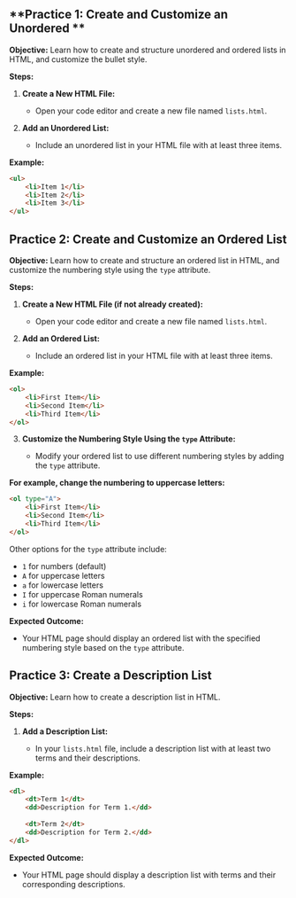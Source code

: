## **Practice 1: Create and Customize an Unordered **

**Objective:** Learn how to create and structure unordered and ordered lists in HTML, and customize the bullet style.

**Steps:**

1.  **Create a New HTML File:**
    
    -   Open your code editor and create a new file named `lists.html`.
2.  **Add an Unordered List:**
    
    -   Include an unordered list in your HTML file with at least three items.

**Example:**
```html
<ul>
    <li>Item 1</li>
    <li>Item 2</li>
    <li>Item 3</li>
</ul>
```

## **Practice 2: Create and Customize an Ordered List**

**Objective:** Learn how to create and structure an ordered list in HTML, and customize the numbering style using the `type` attribute.

**Steps:**

1.  **Create a New HTML File (if not already created):**
    
    -   Open your code editor and create a new file named `lists.html`.
2.  **Add an Ordered List:**
    
    -   Include an ordered list in your HTML file with at least three items.

**Example:**
```html
<ol>
    <li>First Item</li>
    <li>Second Item</li>
    <li>Third Item</li>
</ol>
```

        
3.  **Customize the Numbering Style Using the `type` Attribute:**
    
    -   Modify your ordered list to use different numbering styles by adding the `type` attribute.
        
**For example, change the numbering to uppercase letters:**
```html
<ol type="A">
    <li>First Item</li>
    <li>Second Item</li>
    <li>Third Item</li>
</ol>
```
Other options for the `type` attribute include:

-   `1` for numbers (default)
-   `A` for uppercase letters
-   `a` for lowercase letters
-   `I` for uppercase Roman numerals
-   `i` for lowercase Roman numerals

**Expected Outcome:**

-   Your HTML page should display an ordered list with the specified numbering style based on the `type` attribute.

## **Practice 3: Create a Description List**

**Objective:** Learn how to create a description list in HTML.

**Steps:**

1.  **Add a Description List:**
    
    -   In your `lists.html` file, include a description list with at least two terms and their descriptions.

**Example:**
```html
<dl>
    <dt>Term 1</dt>
    <dd>Description for Term 1.</dd>
    
    <dt>Term 2</dt>
    <dd>Description for Term 2.</dd>
</dl>
```
**Expected Outcome:**

-   Your HTML page should display a description list with terms and their corresponding descriptions.
<!--stackedit_data:
eyJoaXN0b3J5IjpbLTcwNDM4OTY3MCwyNDAxNzUxODQsLTM4OD
k5MDQ0M119
-->